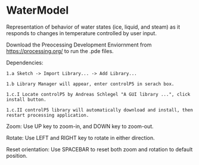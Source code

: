 # WaterModel
Representation of behavior of water states (ice, liquid, and steam) as it responds to changes in temperature controlled by user input.

Download the Preocessing Development Enviornment from https://processing.org/ to run the .pde files.

Dependencies:
	
	1.a Sketch -> Import Library... -> Add Library... 
	
	1.b Library Manager will appear, enter controlP5 in serach box.
	
	1.c.I Locate controlP5 by Andreas Schlegel "A GUI library ...", click install button.
	
	1.c.II controlP5 library will automatically download and install, then restart processing application.


Zoom:
	Use UP key to zoom-in, and DOWN key to zoom-out.

Rotate:
	Use LEFT and RIGHT key to rotate in either direction.

Reset orientation:
	Use SPACEBAR to reset both zoom and rotation to default position.
